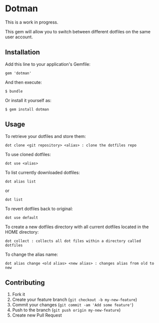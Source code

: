 # Dotman

This is a work in progress.

This gem will allow you to switch between different dotfiles on the same user account.

## Installation

Add this line to your application's Gemfile:

    gem 'dotman'

And then execute:

    $ bundle

Or install it yourself as:

    $ gem install dotman
## Usage

To retrieve your dotfiles and store them:

    dot clone <git repository> <alias> : clone the dotfiles repo

To use cloned dotfiles:

    dot use <alias> 

To list currently downloaded dotfiles:

    dot alias list

or

    dot list 

To revert dotfiles back to original:

    dot use default 

To create a new dotfiles directory with all current dotfiles located in the HOME directory:

    dot collect : collects all dot files within a directory called dotfiles

To change the alias name:

    dot alias change <old alias> <new alias> : changes alias from old to new


## Contributing

1. Fork it
2. Create your feature branch (`git checkout -b my-new-feature`)
3. Commit your changes (`git commit -am 'Add some feature'`)
4. Push to the branch (`git push origin my-new-feature`)
5. Create new Pull Request
